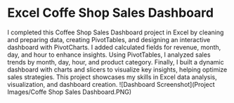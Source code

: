 # Excel Coffe Shop Sales Dashboard
I completed this Coffee Shop Sales Dashboard project in Excel by cleaning and preparing data, creating PivotTables, and designing an interactive dashboard with PivotCharts. I added calculated fields for revenue, month, day, and hour to enhance insights. Using PivotTables, I analyzed sales trends by month, day, hour, and product category. Finally, I built a dynamic dashboard with charts and slicers to visualize key insights, helping optimize sales strategies. This project showcases my skills in Excel data analysis, visualization, and dashboard creation.
![Dashboard Screenshot](Project Images/Coffe Shop Sales Dashboard.PNG)
